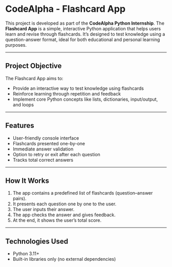 # CodeAlpha - Flashcard App

This project is developed as part of the **CodeAlpha Python Internship**. The **Flashcard App** is a simple, interactive Python application that helps users learn and revise through flashcards. It’s designed to test knowledge using a question-answer format, ideal for both educational and personal learning purposes.

---

##  Project Objective

The Flashcard App aims to:
- Provide an interactive way to test knowledge using flashcards
- Reinforce learning through repetition and feedback
- Implement core Python concepts like lists, dictionaries, input/output, and loops

---

##  Features

-  User-friendly console interface
-  Flashcards presented one-by-one
-  Immediate answer validation
-  Option to retry or exit after each question
-  Tracks total correct answers

---

## How It Works

1. The app contains a predefined list of flashcards (question–answer pairs).
2. It presents each question one by one to the user.
3. The user inputs their answer.
4. The app checks the answer and gives feedback.
5. At the end, it shows the user’s total score.

---

##  Technologies Used

- Python 3.11+
- Built-in libraries only (no external dependencies)


